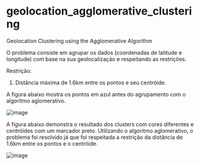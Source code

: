 # geolocation_agglomerative_clustering
Geolocation Clustering using the Agglomerative Algorithm

O problema consiste em agrupar os dados (coordenadas de latitude e longitude) com base na sua geolocalização e respeitando as restrições.

Restrição: 

1) Distância máxima de 1.6km entre os pontos e seu centróide.

A figura abaixo mostra os pontos em azul antes do agrupamento com o algoritmo aglomerativo.

![image](https://user-images.githubusercontent.com/18504119/120047713-9e5c4900-bfeb-11eb-8fc3-3af8911081b7.png)

A figura abaixo demonstra o resultado dos clusters com cores diferentes e centróides com um marcador preto. 
Utilizando o algoritmo aglomerativo, o problema foi resolvido já que foi respeitada a restrição da distância de 1.6km entre os pontos e o centróide.

![image](https://user-images.githubusercontent.com/18504119/120856300-049a1c00-c556-11eb-8c12-1540e2ba40ea.png)

